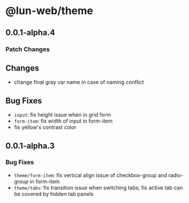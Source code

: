 # @lun-web/theme

## 0.0.1-alpha.4

### Patch Changes

## Changes

- change final gray var name in case of naming conflict

## Bug Fixes

- `input`: fix height issue when in grid form
- `form-item`: fix width of input in form-item
- fix yellow's contrast color

## 0.0.1-alpha.3

### Bug Fixes

- `theme/form-item`: fix vertical align issue of checkbox-group and radio-group in form-item
- `theme/tabs`: fix transition issue when switching tabs; fix active tab can be covered by hidden tab panels
